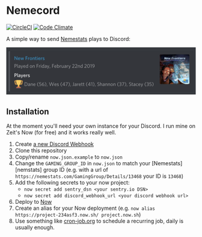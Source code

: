 # Nemecord

[![CircleCI](https://circleci.com/gh/wesbaker/nemecord.svg?style=svg)](https://circleci.com/gh/wesbaker/nemecord)
[![Code Climate](https://codeclimate.com/github/wesbaker/nemecord/badges/gpa.svg)](https://codeclimate.com/github/wesbaker/nemecord)

A simple way to send [Nemestats][nemestats] plays to Discord:

![Example Nemecord](example.png)

## Installation

At the moment you'll need your own instance for your Discord. I run mine on Zeit's Now (for free) and it works really well.

1. Create [a new Discord Webhook](https://support.discordapp.com/hc/en-us/articles/228383668-Intro-to-Webhooks)
2. Clone this repository
3. Copy/rename `now.json.example` to `now.json`
4. Change the `GAMING_GROUP_ID` in `now.json` to match your [Nemestats][nemstats] group ID (e.g. with a url of `https://nemestats.com/GamingGroup/Details/13468` your ID is `13468`)
5. Add the following secrets to your now project:
    - `now secret add sentry_dsn <your sentry.io DSN>`
    - `now secret add discord_webhook_url <your discord webhook url>`
6. Deploy to [Now](https://zeit.co/docs/v2/deployments/basics/)
7. Create an alias for your Now deployment (e.g. `now alias https://project-234asf3.now.sh/ project.now.sh`)
8. Use something like [cron-job.org](https://cron-job.org/) to schedule a recurring job, daily is usually enough.

[nemestats]: https://nemestats.com

